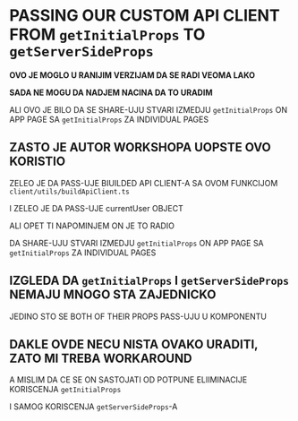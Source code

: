 # PASSING OUR CUSTOM API CLIENT FROM `getInitialProps` TO `getServerSideProps`

**OVO JE MOGLO U RANIJIM VERZIJAM DA SE RADI VEOMA LAKO**

**SADA NE MOGU DA NADJEM NACINA DA TO URADIM**

ALI OVO JE BILO DA SE SHARE-UJU STVARI IZMEDJU `getInitialProps` ON APP PAGE SA `getInitialProps` ZA INDIVIDUAL PAGES

## ZASTO JE AUTOR WORKSHOPA UOPSTE OVO KORISTIO

ZELEO JE DA PASS-UJE BIUILDED API CLIENT-A SA OVOM FUNKCIJOM `client/utils/buildApiClient.ts`

I ZELEO JE DA PASS-UJE currentUser OBJECT

ALI OPET TI NAPOMINJEM ON JE TO RADIO

DA SHARE-UJU STVARI IZMEDJU `getInitialProps` ON APP PAGE SA `getInitialProps` ZA INDIVIDUAL PAGES

## IZGLEDA DA `getInitialProps` I `getServerSideProps` NEMAJU MNOGO STA ZAJEDNICKO

JEDINO STO SE BOTH OF THEIR PROPS PASS-UJU U KOMPONENTU

## DAKLE OVDE NECU NISTA OVAKO URADITI, ZATO MI TREBA WORKAROUND

A MISLIM DA CE SE ON SASTOJATI OD POTPUNE ELIIMINACIJE KORISCENJA `getInitialProps`

I SAMOG KORISCENJA `getServerSideProps`-A
